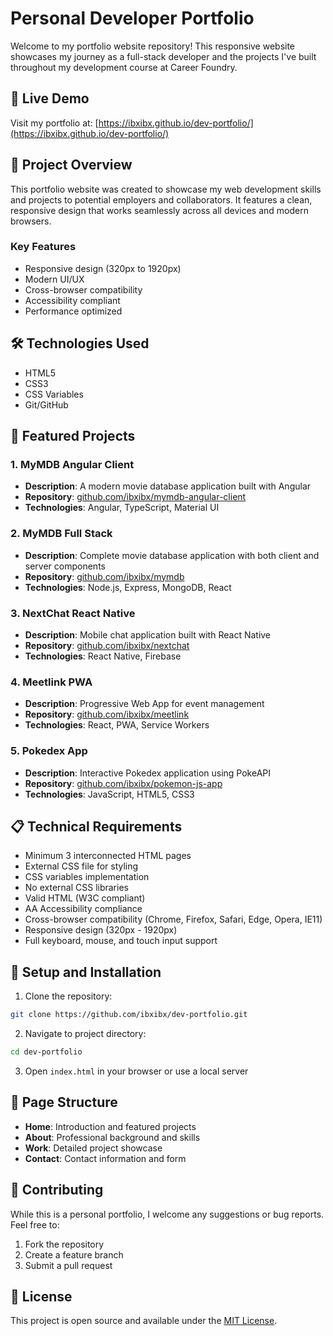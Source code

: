 # Personal Developer Portfolio

Welcome to my portfolio website repository! This responsive website showcases my journey as a full-stack developer and the projects I've built throughout my development course at Career Foundry.

## 🌟 Live Demo
Visit my portfolio at: [https://ibxibx.github.io/dev-portfolio/](https://ibxibx.github.io/dev-portfolio/)

## 🎯 Project Overview
This portfolio website was created to showcase my web development skills and projects to potential employers and collaborators. It features a clean, responsive design that works seamlessly across all devices and modern browsers.

### Key Features
- Responsive design (320px to 1920px)
- Modern UI/UX
- Cross-browser compatibility
- Accessibility compliant
- Performance optimized

## 🛠 Technologies Used
- HTML5
- CSS3
- CSS Variables
- Git/GitHub

## 📱 Featured Projects

### 1. MyMDB Angular Client
- **Description**: A modern movie database application built with Angular
- **Repository**: [github.com/ibxibx/mymdb-angular-client](https://github.com/ibxibx/mymdb-angular-client)
- **Technologies**: Angular, TypeScript, Material UI

### 2. MyMDB Full Stack
- **Description**: Complete movie database application with both client and server components
- **Repository**: [github.com/ibxibx/mymdb](https://github.com/ibxibx/mymdb)
- **Technologies**: Node.js, Express, MongoDB, React

### 3. NextChat React Native
- **Description**: Mobile chat application built with React Native
- **Repository**: [github.com/ibxibx/nextchat](https://github.com/ibxibx/nextchat)
- **Technologies**: React Native, Firebase

### 4. Meetlink PWA
- **Description**: Progressive Web App for event management
- **Repository**: [github.com/ibxibx/meetlink](https://github.com/ibxibx/meetlink)
- **Technologies**: React, PWA, Service Workers

### 5. Pokedex App
- **Description**: Interactive Pokedex application using PokeAPI
- **Repository**: [github.com/ibxibx/pokemon-js-app](https://github.com/ibxibx/pokemon-js-app)
- **Technologies**: JavaScript, HTML5, CSS3

## 📋 Technical Requirements
- Minimum 3 interconnected HTML pages
- External CSS file for styling
- CSS variables implementation
- No external CSS libraries
- Valid HTML (W3C compliant)
- AA Accessibility compliance
- Cross-browser compatibility (Chrome, Firefox, Safari, Edge, Opera, IE11)
- Responsive design (320px - 1920px)
- Full keyboard, mouse, and touch input support

## 🚀 Setup and Installation
1. Clone the repository:
```bash
git clone https://github.com/ibxibx/dev-portfolio.git
```
2. Navigate to project directory:
```bash
cd dev-portfolio
```
3. Open `index.html` in your browser or use a local server

## 📄 Page Structure
- **Home**: Introduction and featured projects
- **About**: Professional background and skills
- **Work**: Detailed project showcase
- **Contact**: Contact information and form

## 🤝 Contributing
While this is a personal portfolio, I welcome any suggestions or bug reports. Feel free to:
1. Fork the repository
2. Create a feature branch
3. Submit a pull request

## 📝 License
This project is open source and available under the [MIT License](LICENSE).
